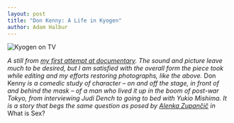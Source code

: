 ```yaml
---
layout: post
title: "Don Kenny: A Life in Kyogen"
author: Adam Halbur
---
```


![Kyogen on TV](https://live.staticflickr.com/7817/31530860217_b97ffa5f46_k.jpg)

*A still from [my first attempt at documentary][first-attempt]. The sound and picture leave much to be desired, but I am satisfied with the overall form the piece took while editing and my efforts restoring photographs, like the above.*  Don Kenny *is a comedic study of character – on and off the stage, in front of and behind the mask – of a man who lived it up in the boom of post-war Tokyo, from interviewing Judi Dench to going to bed with Yukio Mishima. It is a story that begs the same question as posed by [Alenka Zupančič][alenka-link] in* What is Sex?

[first-attempt]: https://youtu.be/YxFjGZn3pS0
[alenka-link]: https://en.wikipedia.org/wiki/Alenka_Zupan%C4%8Di%C4%8D
